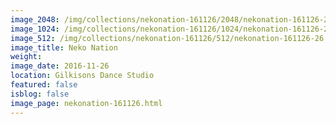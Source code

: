 ```yaml
---
image_2048: /img/collections/nekonation-161126/2048/nekonation-161126-26.jpg
image_1024: /img/collections/nekonation-161126/1024/nekonation-161126-26.jpg
image_512: /img/collections/nekonation-161126/512/nekonation-161126-26.jpg
image_title: Neko Nation
weight: 
image_date: 2016-11-26
location: Gilkisons Dance Studio
featured: false
isblog: false
image_page: nekonation-161126.html
---
```

